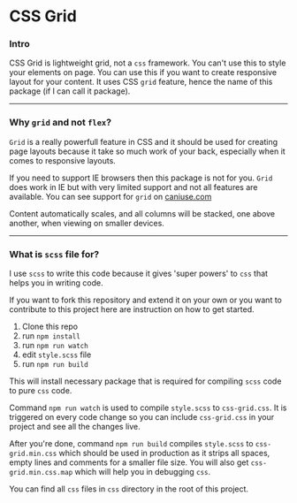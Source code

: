 # CSS Grid

### Intro

CSS Grid is lightweight grid, not a `css` framework. You can't use this to style
your elements on page. You can use this if you want to create responsive layout
for your content.
It uses CSS `grid` feature, hence the name of this package (if I can call it package).

---

### Why `grid` and not `flex`?

`Grid` is a really powerfull feature in CSS and it should be used for creating
page layouts because it take so much work of your back, especially when it
comes to responsive layouts.

If you need to support IE browsers then this package is not for you. `Grid` does
work in IE but with very limited support and not all features are available.
You can see support for `grid` on [caniuse.com](https://caniuse.com/?search=grid)

Content automatically scales, and all columns will be stacked,
one above another, when viewing on smaller devices.

---

### What is `scss` file for?

I use `scss` to write this code because it gives 'super powers' to `css` that helps you in writing code.

If you want to fork this repository and extend it on your own or you want to contribute to this project here are instruction on
how to get started.

1. Clone this repo
2. run `npm install`
3. run `npm run watch`
4. edit `style.scss` file
5. run `npm run build`

This will install necessary package that is required for compiling `scss` code to pure `css` code.

Command `npm run watch` is used to compile `style.scss` to `css-grid.css`. It is triggered on every code change so you can include
`css-grid.css` in your project and see all the changes live.

After you're done, command `npm run build` compiles `style.scss` to `css-grid.min.css` which should be used in production as it strips all spaces,
empty lines and comments for a smaller file size. You will also get `css-grid.min.css.map` which will help you in debugging `css`.

You can find all `css` files in `css` directory in the root of this project.
